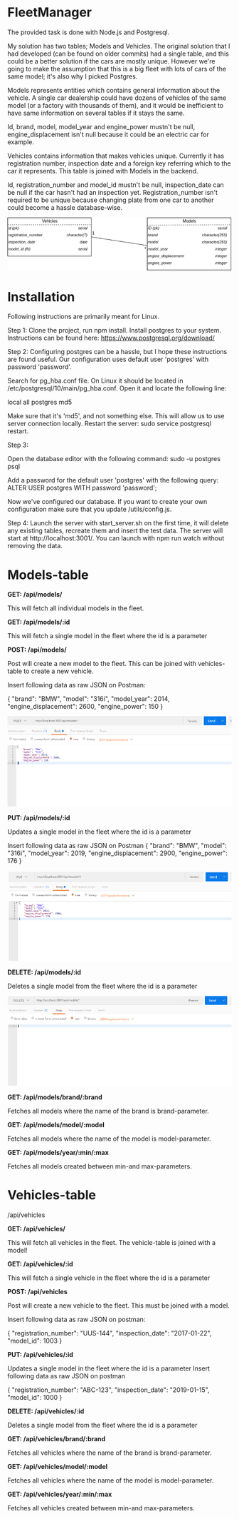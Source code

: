 # FleetManager

The provided task is done with Node.js and Postgresql. 

My solution has two tables; Models and Vehicles. The original solution that I had developed (can be found on older commits) had a single table, and this could be a better solution if the cars are mostly unique. However we're going to make the assumption that this is a big fleet with lots of cars of the same model; it's also why I picked Postgres.

Models represents entities which contains general information about the vehicle. A single car dealership could have dozens of vehicles of the same model (or a factory with thousands of them), and it would be inefficient to have same information on several tables if it stays the same. 

Id, brand, model, model_year and engine_power mustn't be null, engine_displacement isn't null because it could be an electric car for example.

Vehicles contains information that makes vehicles unique. Currently it has registration number, inspection date and a foreign key referring which to the car it represents. This table is joined with Models in the backend.

Id, registration_number and model_id mustn't be null, inspection_date can be null if the car hasn't had an inspection yet. Registration_number isn't required to be unique because changing plate from one car to another could become a hassle database-wise.

![diagram](images/diagram.png)


# Installation
Following instructions are primarily meant for Linux.

Step 1: Clone the project, run npm install. Install postgres to your system. Instructions can be found here: https://www.postgresql.org/download/

Step 2:
Configuring postgres can be a hassle, but I hope these instructions are found useful. Our configuration uses default user 'postgres' with password 'password'.

Search for pg_hba.conf file. On Linux it should be located in /etc/postgresql/10/main/pg_hba.conf. Open it and locate the following line:

local all postgres md5

Make sure that it's 'md5', and not something else. This will allow us to use server connection locally.
Restart the server: sudo service postgresql restart.

Step 3:

Open the database editor with the following command:
sudo -u postgres psql

Add a password for the default user 'postgres' with the following query:
ALTER USER postgres WITH password 'password';

Now we've configured our database. If you want to create your own configuration make sure that you update /utils/config.js.

Step 4: Launch the server with start_server.sh on the first time, it will delete any existing tables, recreate them and insert the test data. The server will start at http://localhost:3001/. You can launch with npm run watch without removing the data.

# Models-table
**GET: /api/models/**

This will fetch all individual models in the fleet.

**GET: /api/models/:id**

This will fetch a single model in the fleet where the id is a parameter

**POST: /api/models/**

Post will create a new model to the fleet. This can be joined with vehicles-table to create a new vehicle.

Insert following data as raw JSON on Postman:

{
    "brand": "BMW",
    "model": "316i",
    "model_year": 2014,
    "engine_displacement": 2600,
    "engine_power": 150
}

![model-post](images/model-post.png)

**PUT: /api/models/:id**

Updates a single model in the fleet where the id is a parameter

Insert following data as raw JSON on Postman
{
    "brand": "BMW",
    "model": "316i",
    "model_year": 2019,
    "engine_displacement": 2900,
    "engine_power": 176
}


![model-put](images/model-put.png)

**DELETE: /api/models/:id**

Deletes a single model from the fleet where the id is a parameter


![model-delete](images/model-delete.png)

**GET: /api/models/brand/:brand**

Fetches all models where the name of the brand is brand-parameter.

**GET: /api/models/model/:model**

Fetches all models where the name of the model is model-parameter.

**GET: /api/models/year/:min/:max**

Fetches all models created between min-and max-parameters. 

# Vehicles-table
/api/vehicles

**GET: /api/vehicles/**

This will fetch all vehicles in the fleet. The vehicle-table is joined with a model!

**GET: /api/vehicles/:id**

This will fetch a single vehicle in the fleet where the id is a parameter

**POST: /api/vehicles**

Post will create a new vehicle to the fleet. This must be joined with a model.

Insert following data as raw JSON on postman:

{
	"registration_number": "UUS-144",
	"inspection_date": "2017-01-22",
	"model_id": 1003
}

**PUT: /api/vehicles/:id**

Updates a single model in the fleet where the id is a parameter
Insert following data as raw JSON on postman

{
	"registration_number": "ABC-123",
	"inspection_date": "2019-01-15",
	"model_id": 1000
}

**DELETE: /api/vehicles/:id**

Deletes a single model from the fleet where the id is a parameter

**GET: /api/vehicles/brand/:brand**

Fetches all vehicles where the name of the brand is brand-parameter.

**GET: /api/vehicles/model/:model**

Fetches all vehicles where the name of the model is model-parameter.

**GET: /api/vehicles/year/:min/:max**

Fetches all vehicles created between min-and max-parameters. 
